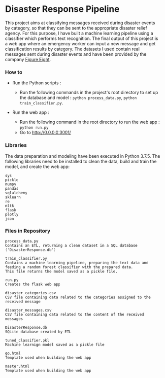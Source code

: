 # Disaster Response Pipeline

This project aims at classifying messages received during disaster events by category, so that they can be sent to the appropriate disaster relief agency.
For this purpose, I have built a machine learning pipeline using a classifier which performs text recognition.
The final output of this project is a web app where an emergency worker can input a new message and get classification results by category. 
The datasets I used contain real messages sent during disaster events and have been provided by the company [Figure Eight](https://www.figure-eight.com/).


### How to 

- Run the Python scripts : 
    - Run the following commands in the project's root directory to set up the database and model : `python process_data.py`, `python train_classifier.py`.

- Run the web app : 
    - Run the following command in the root directory to run the web app : `python run.py`
    - Go to http://0.0.0.0:3001/


### Libraries

The data preparation and modeling have been executed in Python 3.7.5.
The following libraries need to be installed to clean the data, build and train the model, and create the web app:

    sys
    pickle
    numpy
    pandas
    sqlalchemy
    sklearn
    re
    nltk
    flask
    plotly
    json


### Files in Repository

    process_data.py
    Contains an ETL, returning a clean dataset in a SQL database ('DisasterResponse.db')
    
    train_classifier.py 
    Contains a machine learning pipeline, preparing the text data and feeding a random forest classifier with the prepared data. 
    This file returns the model saved as a pickle file.
    
    run.py
    Creates the flask web app

    disaster_categories.csv
    CSV file containing data related to the categories assigned to the received message
    
    disaster_messages.csv
    CSV file containing data related to the content of the received messages

    DisasterResponse.db
    SQLite database created by ETL

    tuned_classifier.pkl
    Machine learnign model saved as a pickle file

    go.html
    Template used when building the web app

    master.html
    Template used when building the web app
